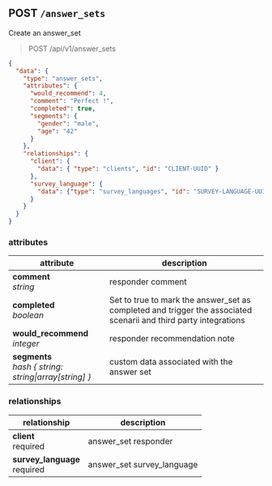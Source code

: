 ## POST `/answer_sets`

Create an answer_set

> POST /api/v1/answer_sets

```json
{
  "data": {
    "type": "answer_sets",
    "attributes": {
      "would_recommend": 4,
      "comment": "Perfect !",
      "completed": true,
      "segments": {
        "gender": "male",
        "age": "42"
      }
    },
    "relationships": {
      "client": {
        "data": { "type": "clients", "id": "CLIENT-UUID" }
      },
      "survey_language": {
        "data": {"type": "survey_languages", "id": "SURVEY-LANGUAGE-UUID"}
      }
    }
  }
}
```

### attributes

attribute          | description
------------- | -------------
__comment__<br>_string_ | responder comment
__completed__<br>_boolean_ | Set to true to mark the answer_set as completed and trigger the associated scenarii and third party integrations
__would_recommend__<br>_integer_ | responder recommendation note
__segments__<br>_hash { string: string&#124;array[string] }_ | custom data associated with the answer set

### relationships

relationship          | description
------------------------------ | -------------
__client__<br>required | answer_set responder
__survey_language__<br>required  | answer_set survey_language